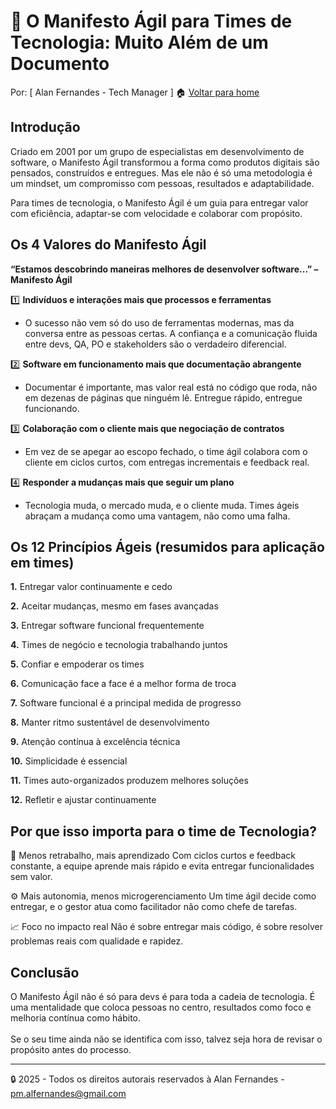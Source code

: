 # 🚀 O Manifesto Ágil para Times de Tecnologia: Muito Além de um Documento
Por: [ Alan Fernandes - Tech Manager ] :house: [Voltar para home](https://github.com/af-tech-manager/portfolio/blob/main/README.md)

## Introdução
Criado em 2001 por um grupo de especialistas em desenvolvimento de software, o Manifesto Ágil transformou a forma como produtos digitais são pensados, construídos e entregues. Mas ele não é só uma metodologia é um mindset, um compromisso com pessoas, resultados e adaptabilidade.

Para times de tecnologia, o Manifesto Ágil é um guia para entregar valor com eficiência, adaptar-se com velocidade e colaborar com propósito.

## Os 4 Valores do Manifesto Ágil
**“Estamos descobrindo maneiras melhores de desenvolver software...” – Manifesto Ágil**

1️⃣ **Indivíduos e interações mais que processos e ferramentas**

- O sucesso não vem só do uso de ferramentas modernas, mas da conversa entre as pessoas certas. A confiança e a comunicação fluida entre devs, QA, PO e stakeholders são o verdadeiro diferencial.

2️⃣ **Software em funcionamento mais que documentação abrangente**

- Documentar é importante, mas valor real está no código que roda, não em dezenas de páginas que ninguém lê. Entregue rápido, entregue funcionando.

3️⃣ **Colaboração com o cliente mais que negociação de contratos**

- Em vez de se apegar ao escopo fechado, o time ágil colabora com o cliente em ciclos curtos, com entregas incrementais e feedback real.

4️⃣ **Responder a mudanças mais que seguir um plano**

- Tecnologia muda, o mercado muda, e o cliente muda. Times ágeis abraçam a mudança como uma vantagem, não como uma falha.

## Os 12 Princípios Ágeis (resumidos para aplicação em times)
**1.** Entregar valor continuamente e cedo

**2.** Aceitar mudanças, mesmo em fases avançadas

**3.** Entregar software funcional frequentemente

**4.** Times de negócio e tecnologia trabalhando juntos

**5.** Confiar e empoderar os times

**6.** Comunicação face a face é a melhor forma de troca

**7.** Software funcional é a principal medida de progresso

**8.** Manter ritmo sustentável de desenvolvimento

**9.** Atenção contínua à excelência técnica

**10.** Simplicidade é essencial

**11.** Times auto-organizados produzem melhores soluções

**12.** Refletir e ajustar continuamente

## Por que isso importa para o time de Tecnologia?
🔁 Menos retrabalho, mais aprendizado
Com ciclos curtos e feedback constante, a equipe aprende mais rápido e evita entregar funcionalidades sem valor.

⚙️ Mais autonomia, menos microgerenciamento
Um time ágil decide como entregar, e o gestor atua como facilitador não como chefe de tarefas.

📈 Foco no impacto real
Não é sobre entregar mais código, é sobre resolver problemas reais com qualidade e rapidez.

## Conclusão
O Manifesto Ágil não é só para devs é para toda a cadeia de tecnologia. É uma mentalidade que coloca pessoas no centro, resultados como foco e melhoria contínua como hábito. \
\
Se o seu time ainda não se identifica com isso, talvez seja hora de revisar o propósito antes do processo.

---
:lock: 2025 - Todos os direitos autorais reservados à Alan Fernandes - pm.alfernandes@gmail.com
